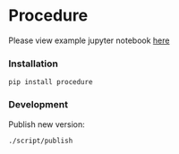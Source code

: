 # Procedure

Please view example jupyter notebook [here](https://github.com/binarymason/procedure/tree/master/docs/procedure.ipynb)

### Installation

```
pip install procedure
```

### Development

Publish new version:
```
./script/publish
```

